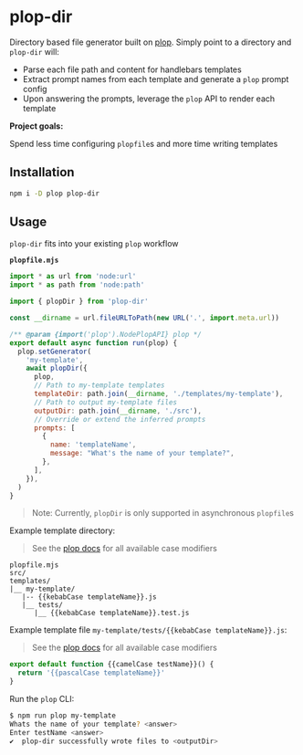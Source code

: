 # plop-dir

Directory based file generator built on
[plop](https://www.npmjs.com/package/plop). Simply point to a directory and
`plop-dir` will:

- Parse each file path and content for handlebars templates
- Extract prompt names from each template and generate a `plop` prompt config
- Upon answering the prompts, leverage the `plop` API to render each template

**Project goals:**

Spend less time configuring `plopfile`s and more time writing templates

## Installation

```sh
npm i -D plop plop-dir
```

## Usage

`plop-dir` fits into your existing `plop` workflow

**`plopfile.mjs`**

```mjs
import * as url from 'node:url'
import * as path from 'node:path'

import { plopDir } from 'plop-dir'

const __dirname = url.fileURLToPath(new URL('.', import.meta.url))

/** @param {import('plop').NodePlopAPI} plop */
export default async function run(plop) {
  plop.setGenerator(
    'my-template',
    await plopDir({
      plop,
      // Path to my-template templates
      templateDir: path.join(__dirname, './templates/my-template'),
      // Path to output my-template files
      outputDir: path.join(__dirname, './src'),
      // Override or extend the inferred prompts
      prompts: [
        {
          name: 'templateName',
          message: "What's the name of your template?",
        },
      ],
    }),
  )
}
```

> Note: Currently, `plopDir` is only supported in asynchronous `plopfile`s

Example template directory:

> See the [plop docs](https://plopjs.com/documentation/#case-modifiers) for all
> available case modifiers

```
plopfile.mjs
src/
templates/
|__ my-template/
   |-- {{kebabCase templateName}}.js
   |__ tests/
      |__ {{kebabCase templateName}}.test.js
```

Example template file `my-template/tests/{{kebabCase templateName}}.js`:

> See the [plop docs](https://plopjs.com/documentation/#case-modifiers) for all
> available case modifiers

```js
export default function {{camelCase testName}}() {
  return '{{pascalCase templateName}}'
}
```

Run the `plop` CLI:

```sh
$ npm run plop my-template
Whats the name of your template? <answer>
Enter testName <answer>
✔  plop-dir successfully wrote files to <outputDir>
```
